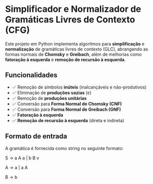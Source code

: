 # Simplificador e Normalizador de Gramáticas Livres de Contexto (CFG)

Este projeto em Python implementa algoritmos para **simplificação** e **normalização** de gramáticas livres de contexto (GLC), abrangendo as formas normais de **Chomsky** e **Greibach**, além de melhorias como **fatoração à esquerda** e **remoção de recursão à esquerda**.

##  Funcionalidades

- ✅ Remoção de símbolos **inúteis** (inalcançáveis e não-produtivos)
- ✅ Eliminação de **produções vazias** (ε)
- ✅ Remoção de **produções unitárias**
- ✅ Conversão para **Forma Normal de Chomsky (CNF)**
- ✅ Conversão para **Forma Normal de Greibach (GNF)**
- ✅ **Fatoração à esquerda**
- ✅ **Remoção de recursão à esquerda** (direta e indireta)

##  Formato de entrada

A gramática é fornecida como string no seguinte formato:

S -> a A a | b B v 

A -> a | a A

B -> b
